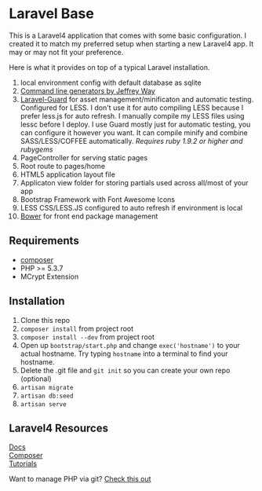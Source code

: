 # Laravel Base

This is a Laravel4 application that comes with some basic configuration. I created it to match my preferred setup when starting a new Laravel4 app. It may or may not fit your preference.

Here is what it provides on top of a typical Laravel installation.

1. local environment config with default database as sqlite
1. [Command line generators by Jeffrey Way](https://github.com/JeffreyWay/Laravel-4-Generators)
1. [Laravel-Guard](https://github.com/JeffreyWay/Laravel-Guard) for asset management/minificaton and automatic testing. Configured for LESS. I don't use it for auto compiling LESS because I prefer less.js for auto refresh. I manually compile my LESS files using lessc before I deploy. I use Guard mostly just for automatic testing, you can configure it however you want. It can compile minify and combine SASS/LESS/COFFEE automatically. *Requires ruby 1.9.2 or higher and rubygems*
1. PageController for serving static pages
1. Root route to pages/home
1. HTML5 application layout file
1. Applicaton view folder for storing partials used across all/most of your app
1. Bootstrap Framework with Font Awesome Icons
1. LESS CSS/LESS.JS configured to auto refresh if environment is local
1. [Bower](https://github.com/bower/bower) for front end package management

## Requirements
* [composer](https://github.com/composer/composer)
* PHP >= 5.3.7
* MCrypt Extension

## Installation
1. Clone this repo
1. ```composer install``` from project root
1. ```composer install --dev``` from project root
1. Open up ```bootstrap/start.php``` and change ```exec('hostname')``` to your actual hostname. Try typing ```hostname``` into a terminal to find your hostname.
1. Delete the .git file and ```git init``` so you can create your own repo (optional)
1. ```artisan migrate```
1. ```artisan db:seed```
1. ```artisan serve```

## Laravel4 Resources
[Docs](http://four.laravel.com)  
[Composer](http://getcomposer.org/doc/)  
[Tutorials](http://net.tutsplus.com/tag/laravel/)

Want to manage PHP via git? [Check this out](https://github.com/josegonzalez/homebrew-php)

